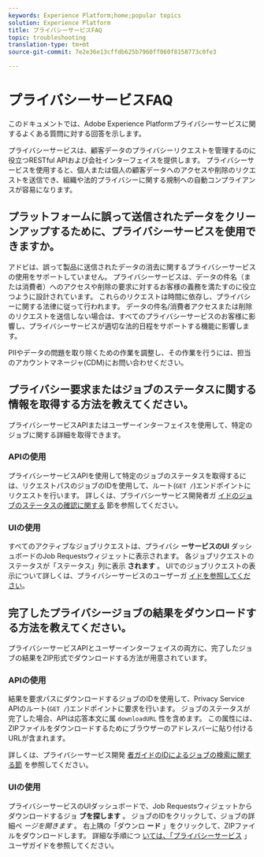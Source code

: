 ```yaml
---
keywords: Experience Platform;home;popular topics
solution: Experience Platform
title: プライバシーサービスFAQ
topic: troubleshooting
translation-type: tm+mt
source-git-commit: 7e2e36e13cffdb625b7960ff060f8158773c0fe3

---
```



# プライバシーサービスFAQ

このドキュメントでは、Adobe Experience Platformプライバシーサービスに関するよくある質問に対する回答を示します。

プライバシーサービスは、顧客データのプライバシーリクエストを管理するのに役立つRESTful APIおよび会社インターフェイスを提供します。 プライバシーサービスを使用すると、個人または個人の顧客データへのアクセスや削除のリクエストを送信でき、組織や法的プライバシーに関する規制への自動コンプライアンスが容易になります。

## プラットフォームに誤って送信されたデータをクリーンアップするために、プライバシーサービスを使用できますか。

アドビは、誤って製品に送信されたデータの消去に関するプライバシーサービスの使用をサポートしていません。 プライバシーサービスは、データの件名（または消費者）へのアクセスや削除の要求に対するお客様の義務を満たすのに役立つように設計されています。 これらのリクエストは時間に依存し、プライバシーに関する法律に従って行われます。 データの件名/消費者アクセスまたは削除のリクエストを送信しない場合は、すべてのプライバシーサービスのお客様に影響し、プライバシーサービスが適切な法的日程をサポートする機能に影響します。

PIIやデータの問題を取り除くための作業を調整し、その作業を行うには、担当のアカウントマネージャ(CDM)にお問い合わせください。

## プライバシー要求またはジョブのステータスに関する情報を取得する方法を教えてください。

プライバシーサービスAPIまたはユーザーインターフェイスを使用して、特定のジョブに関する詳細を取得できます。

### APIの使用

プライバシーサービスAPIを使用して特定のジョブのステータスを取得するには、リクエストパスのジョブのIDを使用して、ルート(`GET /`)エンドポイントにリクエストを行います。 詳しくは、プライバシーサービス開発者ガ [イドのジョブのステータスの確認に関する](api/privacy-jobs.md#check-the-status-of-a-job) 節を参照してください。

### UIの使用

すべてのアクティブなジョブリクエストは、プライバシ **ーサービスのUI** ダッシュボードのJob Requestsウィジェットに表示されます。 各ジョブリクエストのステータスが「ステータス」列に表示 **されます** 。 UIでのジョブリクエストの表示について詳しくは、プライバシーサービスのユーザーガ [イドを参照してください](ui/user-guide.md)。

## 完了したプライバシージョブの結果をダウンロードする方法を教えてください。

プライバシーサービスAPIとユーザーインターフェイスの両方に、完了したジョブの結果をZIP形式でダウンロードする方法が用意されています。

### APIの使用

結果を要求パスにダウンロードするジョブのIDを使用して、Privacy Service APIのルート(`GET /`)エンドポイントに要求を行います。 ジョブのステータスが完了した場合、APIは応答本文に属 `downloadURL` 性を含めます。 この属性には、ZIPファイルをダウンロードするためにブラウザーのアドレスバーに貼り付けるURLが含まれます。

詳しくは、プライバシーサービス開発 [者ガイドのIDによるジョブの検索に関する節](api/privacy-jobs.md#check-the-status-of-a-job) を参照してください。

### UIの使用

プライバシーサービスのUIダッシュボードで、Job Requestsウィジェットからダウンロードするジョ **ブを探します** 。 ジョブのIDをクリックして、ジョブの詳細ペ _ージを開きます_ 。 右上隅の「ダウンロ **ード** 」をクリックして、ZIPファイルをダウンロードします。 詳細な手順につ [いては、「プライバシーサービス](ui/user-guide.md) 」ユーザガイドを参照してください。